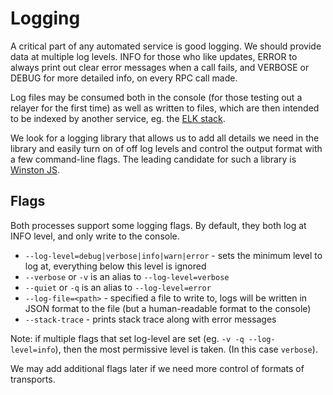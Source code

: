 # Logging

A critical part of any automated service is good logging. We should provide data at multiple log levels.
INFO for those who like updates, ERROR to always print out clear error messages when a call fails, and
VERBOSE or DEBUG for more detailed info, on every RPC call made.

Log files may be consumed both in the console (for those testing out a relayer for the first time)
as well as written to files, which are then intended to be indexed by another service, eg. the
[ELK stack](https://www.elastic.co/elastic-stack).

We look for a logging library that allows us to add all details we need in the library and easily turn
on of off log levels and control the output format with a few command-line flags. The leading candidate
for such a library is [Winston JS](https://github.com/winstonjs/winston).

## Flags

Both processes support some logging flags. By default, they both log at INFO level, and only write
to the console.

- `--log-level=debug|verbose|info|warn|error` - sets the minimum level to log at, everything below this level is ignored
- `--verbose` or `-v` is an alias to `--log-level=verbose`
- `--quiet` or `-q` is an alias to `--log-level=error`
- `--log-file=<path>` - specified a file to write to, logs will be written in JSON format to the file
  (but a human-readable format to the console)
- `--stack-trace` - prints stack trace along with error messages

Note: if multiple flags that set log-level are set (eg. `-v -q --log-level=info`), then the most permissive level is taken. (In this case `verbose`).

We may add additional flags later if we need more control of formats of transports.
